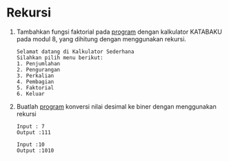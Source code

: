 # Rekursi
1. Tambahkan fungsi faktorial pada [program](/Praktikum/12Praktikum/1/1.pas) dengan kalkulator KATABAKU pada modul 8, yang dihitung dengan menggunakan rekursi.
    ```
    Selamat datang di Kalkulator Sederhana 
    Silahkan pilih menu berikut:
    1. Penjumlahan
    2. Pengurangan
    3. Perkalian
    4. Pembagian
    5. Faktorial
    6. Keluar
    ```
2. Buatlah [program](/Praktikum/12Praktikum/2/2.pas) konversi nilai desimal ke biner dengan menggunakan rekursi
    ```
    Input : 7
    Output :111

    Input :10
    Output :1010
    ```